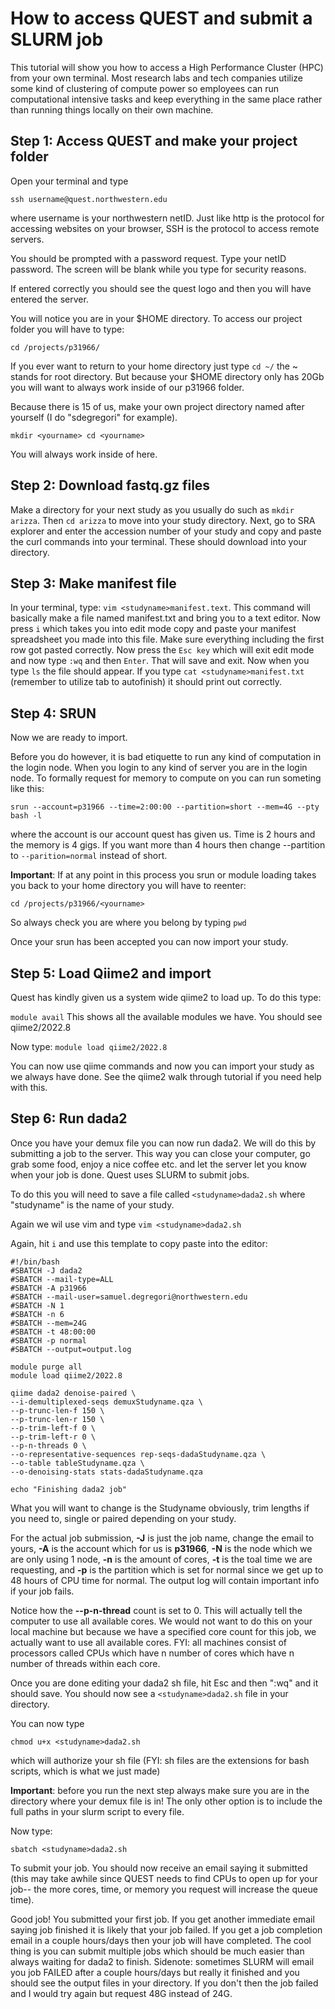 # How to access QUEST and submit a SLURM job
This tutorial will show you how to access a High Performance Cluster (HPC) from your own terminal. Most research labs and tech companies utilize some kind of clustering of compute power so employees can run computational intensive tasks and keep everything in the same place rather than running things locally on their own machine.
## Step 1: Access QUEST and make your project folder
Open your terminal and type

`ssh username@quest.northwestern.edu`

where username is your northwestern netID. Just like http is the protocol for accessing websites on your browser, SSH is the protocol to access remote servers.

You should be prompted with a password request. Type your netID password. The screen will be blank while you type for security reasons.

If entered correctly you should see the quest logo and then you will have entered the server.

You will notice you are in your $HOME directory. To access our project folder you will have to type:

`cd /projects/p31966/`

If you ever want to return to your home directory just type `cd ~/` the ~ stands for root directory. But because your $HOME directory only has 20Gb you will want to always work inside of our p31966 folder.

Because there is 15 of us, make your own project directory named after yourself (I do "sdegregori" for example).

`mkdir <yourname>
cd <yourname>`

You will always work inside of here. 

## Step 2: Download fastq.gz files
Make a directory for your next study as you usually do such as `mkdir arizza`. Then `cd arizza` to move into your study directory. Next, go to SRA explorer and enter the accession number of your study and copy and paste the curl commands into your terminal. These should download into your directory.
## Step 3: Make manifest file
 In your terminal, type:
  `vim <studyname>manifest.text`. 
This command will basically make a file named manifest.txt and bring you to a text editor. 
Now press `i` which takes you into edit mode copy and paste your manifest spreadsheet you made into this file. Make sure everything including the first row got pasted correctly. Now press the `Esc key` which will exit edit mode and now type `:wq` and then `Enter`. That will save and exit. Now when you type `ls` the file should appear. If you type `cat <studyname>manifest.txt` (remember to utilize tab to autofinish) it should print out correctly.
## Step 4: SRUN
Now we are ready to import.

Before you do however, it is bad etiquette to run any kind of computation in the login node. When you login to any kind of server you are in the login node. To formally request for memory to compute on you can run someting like this:

`srun --account=p31966 --time=2:00:00 --partition=short --mem=4G --pty bash -l`
  

where the account is our account quest has given us. Time is 2 hours and the memory is 4 gigs. If you want more than 4 hours then change --partition to `--parition=normal` instead of short.

**Important**: If at any point in this process you srun or module loading takes you back to your home directory you will have to reenter:

`cd /projects/p31966/<yourname>`

So always check you are where you belong by typing `pwd`

Once your srun has been accepted you can now import your study.

  

## Step 5: Load Qiime2 and import

  

Quest has kindly given us a system wide qiime2 to load up. To do this type:

  `module avail`
  This shows all the available modules we have. You should see qiime2/2022.8

Now type:
`module load qiime2/2022.8`

  
You can now use qiime commands and now you can import your study as we always have done. See the qiime2 walk through tutorial if you need help with this.

  

## Step 6: Run dada2

  

Once you have your demux file you can now run dada2. We will do this by submitting a job to the server. This way you can close your computer, go grab some food, enjoy a nice coffee etc. and let the server let you know when your job is done. Quest uses SLURM to submit jobs.

To do this you will need to save a file called `<studyname>dada2.sh`
where "studyname" is the name of your study.

  

Again we wil use vim and type `vim <studyname>dada2.sh`

Again, hit `i` and use this template to copy paste into the editor:

  

```
#!/bin/bash
#SBATCH -J dada2
#SBATCH --mail-type=ALL
#SBATCH -A p31966
#SBATCH --mail-user=samuel.degregori@northwestern.edu
#SBATCH -N 1
#SBATCH -n 6
#SBATCH --mem=24G
#SBATCH -t 48:00:00
#SBATCH -p normal
#SBATCH --output=output.log  

module purge all
module load qiime2/2022.8 

qiime dada2 denoise-paired \
--i-demultiplexed-seqs demuxStudyname.qza \
--p-trunc-len-f 150 \
--p-trunc-len-r 150 \
--p-trim-left-f 0 \
--p-trim-left-r 0 \
--p-n-threads 0 \
--o-representative-sequences rep-seqs-dadaStudyname.qza \
--o-table tableStudyname.qza \
--o-denoising-stats stats-dadaStudyname.qza

echo "Finishing dada2 job"
```

  

What you will want to change is the Studyname obviously, trim lengths if you need to, single or paired depending on your study.

For the actual job submission, **-J** is just the job name, change the email to yours, **-A** is the account which for us is **p31966**, **-N** is the node which we are only using 1 node, **-n** is the amount of cores, **-t** is the toal time we are requesting, and **-p** is the partition which is set for normal since we get up to 48 hours of CPU time for normal. The output log will contain important info if your job fails.

  

Notice how the **--p-n-thread** count is set to 0. This will actually tell the computer to use all available cores. We would not want to do this on your local machine but because we have a specified core count for this job, we actually want to use all available cores. FYI: all machines consist of processors called CPUs which have n number of cores which have n number of threads within each core.

  

Once you are done editing your dada2 sh file, hit Esc and then ":wq" and it should save. You should now see a `<studyname>dada2.sh` file in your directory.

 

You can now type

`chmod u+x <studyname>dada2.sh`

which will authorize your sh file (FYI: sh files are the extensions for bash scripts, which is what we just made)

  
**Important**: before you run the next step always make sure you are in the directory where your demux file is in! The only other option is to include the full paths in your slurm script to every file.

Now type:

  

`sbatch <studyname>dada2.sh`

To submit your job. You should now receive an email saying it submitted (this may take awhile since QUEST needs to find CPUs to open up for your job-- the more cores, time, or memory you request will increase the queue time).

  

Good job! You submitted your first job. If you get another immediate email saying job finished it is likely that your job failed. If you get a job completion email in a couple hours/days then your job will have completed. The cool thing is you can submit multiple jobs which should be much easier than always waiting for dada2 to finish. Sidenote: sometimes SLURM will email you job FAILED after a couple hours/days but really it finished and you should see the output files in your directory. If you don't then the job failed and I would try again but request 48G instead of 24G.
